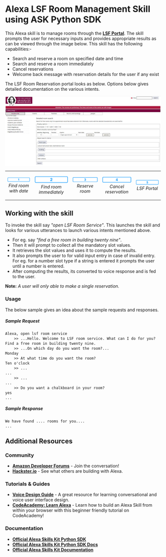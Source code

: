 # Alexa LSF Room Management Skill using ASK Python SDK

This Alexa skill is to manage rooms through the [**LSF Portal**](https://lsf.ovgu.de/qislsf/rds?state=extendedRoomSearch&type=1&next=extendedRoomSearch.vm&nextdir=ressourcenManager&searchCategory=detailedRoomSearch&asi=). The skill prompts the user for necessary inputs and provides appropriate results as can be viewed through the image below. This skill has the following capabilities:-
* Search and reserve a room on specified date and time
* Search and reserve a room immediately
* Cancel reservations
* Welcome back message with reservation details for the user if any exist

The LSF Room Reservation portal looks as below. Options below gives detailed documentation on the various intents.

<img src="https://github.com/athulrajvsovgu/LSFRoomSkillAlexa/blob/dev/img/LSF%20Reservation%20Portal.jpg" />

<table align="center" border="0" cellspacing="0" cellpadding="0" width="100%">
	<tr border="0" cellspacing="0" cellpadding="0">
		<td border="0" cellspacing="0" cellpadding="0"> 
		  <p align="center">
			<img alt="Find room with date" src="./img/1-off._TTH_.png" width="124">
			<br>
			<em>Find room with date</em>
		  </p> 
		</td>
		<td border="0" cellspacing="0" cellpadding="0"> 
		  <p align="center">
			<img alt="Find room immediately" src="./img/2-off._TTH_.png" width="124">
			<br>
			<em>Find room immediately</em>
		  </p> 
		</td>
		<td border="0" cellspacing="0" cellpadding="0"> 
		  <p align="center">
			<img alt="Reserve room" src="./img/3-off._TTH_.png" width="124">
			<br>
			<em>Reserve room</em>
		  </p> 
		</td border="0" cellspacing="0" cellpadding="0">
		<td> 
		  <p align="center">
			<img alt="Cancel reservation" src="./img/4-off._TTH_.png" width="124">
			<br>
			<em>Cancel reservation</em>
		  </p> 
		</td>
		<td border="0" cellspacing="0" cellpadding="0"> 
		  <p align="center">
			<img alt="LSF Portal" src="./img/5-off._TTH_.png" width="124">
			<br>
			<em>LSF Portal</em>
		  </p> 
		</td>
	</tr>
</table>


## Working with the skill

To invoke the skill say *"open LSF Room Service"*. This launches the skill and looks for various utterances to launch various intents mentioned above.
* For eg. say *"find a free room in building twenty nine"*. 
* Then it will prompt to collect all the mandatory slot values.
* It retrieves the slot values and uses it to compute the results.
* It also prompts the user to for valid input entry in case of invalid entry. For eg. for a number slot type if a string is entered it prompts the user until a number is entered.
* After computing the results, its converted to voice response and is fed to the user.

**Note:** *A user will only able to make a single reservation.*

### Usage

The below sample gives an idea about the sample requests and responses.

##### Sample Request

```text
Alexa, open lsf room service
	>> ...Hello. Welcome to LSF room service. What can I do for you?
Find a free room in building twenty nine.
	>> ...On which day do you want the room?...
Monday
	>> At what time do you want the room?
Ten o'clock    
	>> ...
...
	>> ...
...
	>> Do you want a chalkboard in your room?
yes    
...
```

##### Sample Response

```text
We have found .... rooms for you....
...
```

## Additional Resources

### Community

* [**Amazon Developer Forums**](https://forums.developer.amazon.com/spaces/165/index.html) - Join the conversation!
* [**Hackster.io**](https://www.hackster.io/amazon-alexa) - See what others are building with Alexa.

### Tutorials & Guides

* [**Voice Design Guide**](https://developer.amazon.com/designing-for-voice/) - A great resource for learning conversational and voice user interface design.
* [**CodeAcademy: Learn Alexa**](https://www.codecademy.com/learn/learn-alexa) - Learn how to build an Alexa Skill from within your browser with this beginner friendly tutorial on CodeAcademy!

### Documentation

*  [**Official Alexa Skills Kit Python SDK**](https://pypi.org/project/ask-sdk/)
*  [**Official Alexa Skills Kit Python SDK Docs**](https://alexa-skills-kit-python-sdk.readthedocs.io/en/latest/)
*  [**Official Alexa Skills Kit Documentation**](https://developer.amazon.com/docs/ask-overviews/build-skills-with-the-alexa-skills-kit.html)
